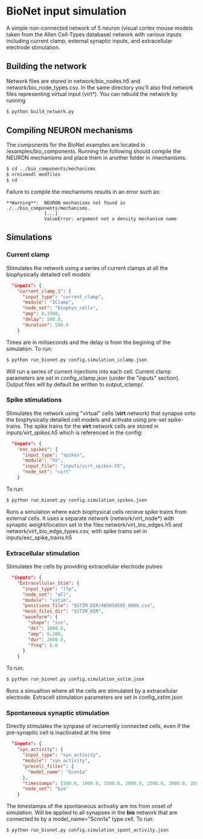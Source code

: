 # BioNet input simulation

A simple non-connected network of 5 neuron (visual cortex mouse models taken from the Allen Cell-Types 
database) network with various inputs including current clamp, external synaptic inputs, and extracellular
electrode stimulation.

## Building the network
Network files are stored in network/bio_nodes.h5 and network/bio_node_types.csv. In the same directory you'll
also find network files representing virtual input (virt*). You can rebuild the network by running

```bash
$ python build_network.py
```
## Compiling NEURON mechanisms
The components for the BioNet examples are located in /examples/bio_components. Running the following should compile the NEURON mechanisms and place them in another folder in /mechanisms.

```bash
$ cd ../bio_components/mechanisms
$ nrnivmodl modfiles 
$ cd -
```
Failure to compile the mechanisms results in an error such as:
```
**Warning**:  NEURON mechanisms not found in ./../bio_components/mechanisms.
              [...]
              ValueError: argument not a density mechanism name
```
## Simulations
### Current clamp
Stimulates the network using a series of current clamps at all the biophysically detailed cell models  

```json
  "inputs": {
    "current_clamp_1": {
      "input_type": "current_clamp",
      "module": "IClamp",
      "node_set": "biophys_cells",
      "amp": 0.1500,
      "delay": 500.0,
      "duration": 500.0
    }
```
Times are in miliseconds and the delay is from the begining of the simulation. To run:


```bash
$ python run_bionet.py config.simulation_iclamp.json
```

Will run a series of current injections into each cell. Current clamp parameters are set in config_iclamp.json
(under the "inputs" section). Output files will by default be written to output_iclamp/.

### Spike stimulations
Stimulates the network using "virtual" cells (**virt** network) that synapse onto the biophysically detailed cell models 
and activate using pre-set spike-trains. The spike trains for the **virt** network cells are stored in 
*inputs/virt_spikes.h5* which is referenced in the config:

```json
  "inputs": {
    "exc_spikes": {
      "input_type": "spikes",
      "module": "h5",
      "input_file": "inputs/virt_spikes.h5",
      "node_set": "virt"
    }

```

To run:


```bash
$ python run_bionet.py config.simulation_spikes.json
```

Runs a simulation where each biophysical cells recieve spike trains from external cells. It uses a separate network
(network/virt_node*) with synaptic weight/location set in the files network/virt_bio_edges.h5 and 
network/virt_bio_edge_types.csv, with spike trains set in inputs/exc_spike_trains.h5

### Extracellular stimulation
Stimulates the cells by providing extracellular electrode pulses

```json
  "inputs": {
    "Extracellular_Stim": {
      "input_type": "lfp",
      "node_set": "all",
      "module": "xstim",
      "positions_file": "$STIM_DIR/485058595_0000.csv",
      "mesh_files_dir": "$STIM_DIR",
      "waveform": {
        "shape": "sin",
        "del": 1000.0,
        "amp": 0.100,
        "dur": 2000.0,
        "freq": 8.0
      }
    }

```

To run:

```bash
$ python run_bionet.py config.simulation_xstim.json
```

Runs a simualtion where all the cells are stimulated by a extracellular electrode. Extracell stimulation parameters
are set in config_xstim.json


### Spontaneous synaptic stimulation

Directly stimulates the synpase of recurrently connected cells, even if the pre-synaptic cell is inactivated at the 
time

```json
  "inputs": {
    "syn_activity": {
      "input_type": "syn_activity",
      "module": "syn_activity",
      "precell_filter": {
        "model_name": "Scnn1a"
      },
      "timestamps": [500.0, 1000.0, 1500.0, 2000.0, 2500.0, 3000.0, 3500.0],
      "node_set": "bio"
    }

```

The timestamps of the spontaneous activatiy are ms from onset of simulation. Will be applied to all synapses in
the **bio** network that are connected to by a model_name="Scnn1a" type cell. To run:

```bash
$ python run_bionet.py config.simulation_spont_activity.json
```

